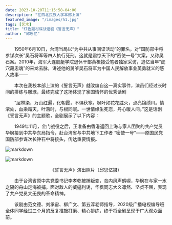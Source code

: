 ```yaml
---
date: 2023-10-20T11:15:58-04:00
description: "在西北民族大学本部上演"
featured_image: "/images/h1.jpg"
tags: [艺术]
title: "红色题材谍战话剧《誓言无声》"
author: "邱思忆"
---
```


&emsp;&emsp;1950年6月10日，台湾当局以“为中共从事间谍活动”的罪名，对“国防部中将参谋次长”吴石将军等四人执行死刑。这就是震惊天下的“密使一号”大案，又称吴石案。2010年，海军大连舰艇学院退休干部黄楫接受笔者独家采访，追忆当年“虎穴藏忠魂”的来龙去脉，讲述他的舅爷吴石将军为中国人民解放事业英勇就义的感人故事——

<!--more-->

&emsp;&emsp;本次在我校本部上演的《誓言无声》就改编自这一真实事件，演员们经过长时间的排练与雕琢，最终完成了这场体现了家国情怀的优秀话剧

&emsp;&emsp;“层林染，万山红遍，化朝霞，不惧秋寒。枫叶如花花胜火，点亮锦绣川。情浓处，血染霜天，叶落时，与根同眠。一世情缘生死恋，丹心暖人间。”这是话剧《誓言无声》的主题歌，全剧展示了以下内容：

&emsp;&emsp;1949年11月，金门战役之后，正准备由香港返回上海与家人团聚的共产党员华枫接到中共华东局指令，赴台湾省与中共地下工作者 “密使一号”——原国民党国防部参谋次长钟石中将接头，传达重要情报。

![markdown](/images/h3.jpg)

![markdown](/images/h2.jpg)
<center>《誓言无声》演出照片（邱思忆摄）</center>

&emsp;&emsp;由于台湾省原中共党委书记李孝乾被捕叛变，岛内风声鹤唳，华枫在与家一水之隔的舟山定海被捕。面对敌人的威逼利诱，华枫同志大义凛然、坚贞不屈，表现了共产党员大无畏的革命精神。

&emsp;&emsp;该剧由范文德、刘承宙、柳广文、第五淳老师指导，2020级广播电视编导班全体同学经过三个月的反复推敲打磨、精心排练，终于将全剧呈现于广大观众面前。
